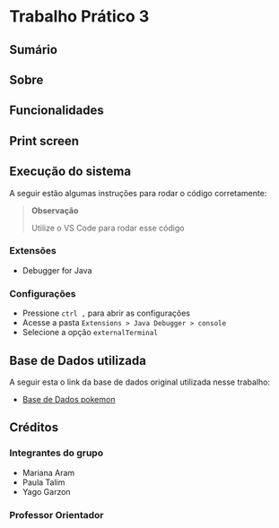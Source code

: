 # Trabalho Prático 3

## Sumário

## Sobre

## Funcionalidades

## Print screen

## Execução do sistema

A seguir estão algumas instruções para rodar o código corretamente:

>  **Observação**
>
> Utilize o VS Code para rodar esse código

### Extensões

- Debugger for Java

### Configurações

- Pressione `ctrl ,` para abrir as configurações
- Acesse a pasta `Extensions > Java Debugger > console`
- Selecione a opção `externalTerminal`

## Base de Dados utilizada

A seguir esta o link da base de dados original utilizada nesse trabalho:

- [Base de Dados pokemon](https://www.kaggle.com/datasets/mariotormo/complete-pokemon-dataset-updated-090420?select=pokedex_%28Update.04.20%29.csv)

## Créditos

### Integrantes do grupo

- Mariana Aram
- Paula Talim
- Yago Garzon

### Professor Orientador
